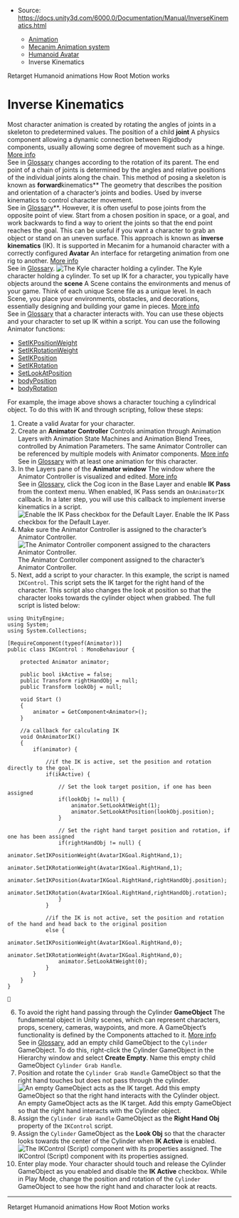 * Source: https://docs.unity3d.com/6000.0/Documentation/Manual/InverseKinematics.html

  * [Animation](https://docs.unity3d.com/6000.0/Documentation/Manual/AnimationSection.html)
  * [Mecanim Animation system](https://docs.unity3d.com/6000.0/Documentation/Manual/AnimationOverview.html)
  * [Humanoid Avatar](https://docs.unity3d.com/6000.0/Documentation/Manual/AvatarCreationandSetup.html)
  * Inverse Kinematics


[](https://docs.unity3d.com/6000.0/Documentation/Manual/Retargeting.html)
Retarget Humanoid animations
[](https://docs.unity3d.com/6000.0/Documentation/Manual/RootMotion.html)
How Root Motion works
# Inverse Kinematics
Most character animation is created by rotating the angles of joints in a skeleton to predetermined values. The position of a child **joint** A physics component allowing a dynamic connection between Rigidbody components, usually allowing some degree of movement such as a hinge. [More info](https://docs.unity3d.com/6000.0/Documentation/Manual/Joints.html)  
See in [Glossary](https://docs.unity3d.com/6000.0/Documentation/Manual/Glossary.html#joint) changes according to the rotation of its parent. The end point of a chain of joints is determined by the angles and relative positions of the individual joints along the chain. This method of posing a skeleton is known as **forward**kinematics** The geometry that describes the position and orientation of a character’s joints and bodies. Used by inverse kinematics to control character movement.  
See in [Glossary](https://docs.unity3d.com/6000.0/Documentation/Manual/Glossary.html#kinematics)**.
However, it is often useful to pose joints from the opposite point of view. Start from a chosen position in space, or a goal, and work backwards to find a way to orient the joints so that the end point reaches the goal. This can be useful if you want a character to grab an object or stand on an uneven surface. This approach is known as **inverse kinematics** (IK). It is supported in Mecanim for a humanoid character with a correctly configured **Avatar** An interface for retargeting animation from one rig to another. [More info](https://docs.unity3d.com/6000.0/Documentation/Manual/ConfiguringtheAvatar.html)  
See in [Glossary](https://docs.unity3d.com/6000.0/Documentation/Manual/Glossary.html#Avatar).
![The Kyle character holding a cylinder.](https://docs.unity3d.com/6000.0/Documentation/uploads/Main/MecanimIKGrabbing.jpg) The Kyle character holding a cylinder.
To set up IK for a character, you typically have objects around the **scene** A Scene contains the environments and menus of your game. Think of each unique Scene file as a unique level. In each Scene, you place your environments, obstacles, and decorations, essentially designing and building your game in pieces. [More info](https://docs.unity3d.com/6000.0/Documentation/Manual/CreatingScenes.html)  
See in [Glossary](https://docs.unity3d.com/6000.0/Documentation/Manual/Glossary.html#Scene) that a character interacts with. You can use these objects and your character to set up IK within a script. You can use the following Animator functions:
  * [SetIKPositionWeight](https://docs.unity3d.com/6000.0/Documentation/ScriptReference/Animator.SetIKPositionWeight.html)
  * [SetIKRotationWeight](https://docs.unity3d.com/6000.0/Documentation/ScriptReference/Animator.SetIKRotationWeight.html)
  * [SetIKPosition](https://docs.unity3d.com/6000.0/Documentation/ScriptReference/Animator.SetIKPosition.html)
  * [SetIKRotation](https://docs.unity3d.com/6000.0/Documentation/ScriptReference/Animator.SetIKRotation.html)
  * [SetLookAtPosition](https://docs.unity3d.com/6000.0/Documentation/ScriptReference/Animator.SetLookAtPosition.html)
  * [bodyPosition](https://docs.unity3d.com/6000.0/Documentation/ScriptReference/Animator-bodyPosition.html)
  * [bodyRotation](https://docs.unity3d.com/6000.0/Documentation/ScriptReference/Animator-bodyRotation.html)


For example, the image above shows a character touching a cylindrical object. To do this with IK and through scripting, follow these steps:
  1. Create a valid Avatar for your character.
  2. Create an **Animator Controller** Controls animation through Animation Layers with Animation State Machines and Animation Blend Trees, controlled by Animation Parameters. The same Animator Controller can be referenced by multiple models with Animator components. [More info](https://docs.unity3d.com/6000.0/Documentation/Manual/class-AnimatorController.html)  
See in [Glossary](https://docs.unity3d.com/6000.0/Documentation/Manual/Glossary.html#AnimatorController) with at least one animation for this character.
  3. In the Layers pane of the **Animator window** The window where the Animator Controller is visualized and edited. [More info](https://docs.unity3d.com/6000.0/Documentation/Manual/AnimatorWindow.html)  
See in [Glossary](https://docs.unity3d.com/6000.0/Documentation/Manual/Glossary.html#AnimatorWindow), click the Cog icon in the Base Layer and enable **IK Pass** from the context menu. When enabled, IK Pass sends an `OnAnimatorIK` callback. In a later step, you will use this callback to implement inverse kinematics in a script.
![Enable the IK Pass checkbox for the Default Layer.](https://docs.unity3d.com/6000.0/Documentation/uploads/Main/AnimatorControllerToolSettingsIKPass.png) Enable the IK Pass checkbox for the Default Layer.
  4. Make sure the Animator Controller is assigned to the character’s Animator Controller.
![The Animator Controller component assigned to the characters Animator Controller.](https://docs.unity3d.com/6000.0/Documentation/uploads/Main/AnimatorInspectorForIK.png) The Animator Controller component assigned to the character’s Animator Controller.
  5. Next, add a script to your character. In this example, the script is named `IKControl`. This script sets the IK target for the right hand of the character. This script also changes the look at position so that the character looks towards the cylinder object when grabbed. The full script is listed below:
```
using UnityEngine;
using System;
using System.Collections;

[RequireComponent(typeof(Animator))]
public class IKControl : MonoBehaviour {

    protected Animator animator;

    public bool ikActive = false;
    public Transform rightHandObj = null;
    public Transform lookObj = null;

    void Start ()
    {
        animator = GetComponent<Animator>();
    }

    //a callback for calculating IK
    void OnAnimatorIK()
    {
        if(animator) {
       
            //if the IK is active, set the position and rotation directly to the goal.
            if(ikActive) {

                // Set the look target position, if one has been assigned
                if(lookObj != null) {
                    animator.SetLookAtWeight(1);
                    animator.SetLookAtPosition(lookObj.position);
                }

                // Set the right hand target position and rotation, if one has been assigned
                if(rightHandObj != null) {
                    animator.SetIKPositionWeight(AvatarIKGoal.RightHand,1);
                    animator.SetIKRotationWeight(AvatarIKGoal.RightHand,1);  
                    animator.SetIKPosition(AvatarIKGoal.RightHand,rightHandObj.position);
                    animator.SetIKRotation(AvatarIKGoal.RightHand,rightHandObj.rotation);
                }
            }

            //if the IK is not active, set the position and rotation of the hand and head back to the original position
            else {          
                animator.SetIKPositionWeight(AvatarIKGoal.RightHand,0);
                animator.SetIKRotationWeight(AvatarIKGoal.RightHand,0);
                animator.SetLookAtWeight(0);
            }
        }
    }
}


```

  6. To avoid the right hand passing through the Cylinder **GameObject** The fundamental object in Unity scenes, which can represent characters, props, scenery, cameras, waypoints, and more. A GameObject’s functionality is defined by the Components attached to it. [More info](https://docs.unity3d.com/6000.0/Documentation/Manual/class-GameObject.html)  
See in [Glossary](https://docs.unity3d.com/6000.0/Documentation/Manual/Glossary.html#GameObject), add an empty child GameObject to the `Cylinder` GameObject. To do this, right-click the Cylinder GameObject in the Hierarchy window and select **Create Empty**. Name this empty child GameObject `Cylinder Grab Handle`.
  7. Position and rotate the `Cylinder Grab Handle` GameObject so that the right hand touches but does not pass through the cylinder.
![An empty GameObject acts as the IK target. Add this empty GameObject so that the right hand interacts with the Cylinder object.](https://docs.unity3d.com/6000.0/Documentation/uploads/Main/MecanimIKGrabHandle.jpg) An empty GameObject acts as the IK target. Add this empty GameObject so that the right hand interacts with the Cylinder object.
  8. Assign the `Cylinder Grab Handle` GameObject as the **Right Hand Obj** property of the `IKControl` script.
  9. Assign the `Cylinder` GameObject as the **Look Obj** so that the character looks towards the center of the Cylinder when **IK Active** is enabled.
![The IKControl \(Script\) component with its properties assigned.](https://docs.unity3d.com/6000.0/Documentation/uploads/Main/MecanimIKSetupInspector.png) The IKControl (Script) component with its properties assigned.
  10. Enter play mode. Your character should touch and release the Cylinder GameObject as you enabled and disable the **IK Active** checkbox. While in Play Mode, change the position and rotation of the `Cylinder` GameObject to see how the right hand and character look at reacts.


* * *
[](https://docs.unity3d.com/6000.0/Documentation/Manual/Retargeting.html)
Retarget Humanoid animations
[](https://docs.unity3d.com/6000.0/Documentation/Manual/RootMotion.html)
How Root Motion works
